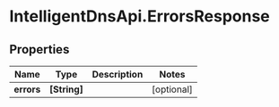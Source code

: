 # IntelligentDnsApi.ErrorsResponse

## Properties

Name | Type | Description | Notes
------------ | ------------- | ------------- | -------------
**errors** | **[String]** |  | [optional] 


